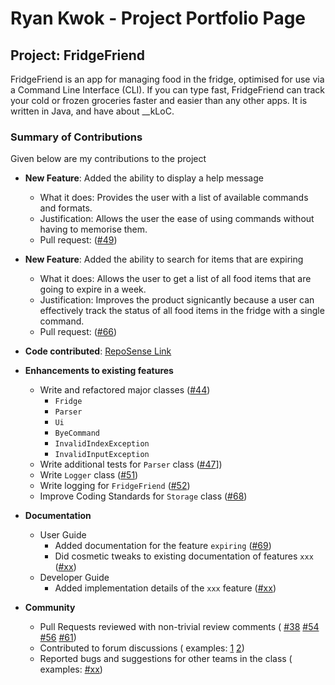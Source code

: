 # Ryan Kwok - Project Portfolio Page

## Project: FridgeFriend

FridgeFriend is an app for managing food in the fridge, optimised for use via a Command Line Interface (CLI).
If you can type fast, FridgeFriend can track your cold or frozen groceries faster and easier than any other apps.
It is written in Java, and have about __kLoC.

### Summary of Contributions

Given below are my contributions to the project

- **New Feature**: Added the ability to display a help message
  - What it does: Provides the user with a list of available commands and formats.
  - Justification: Allows the user the ease of using commands without having to memorise them.
  - Pull request: ([#49](https://github.com/AY2021S2-CS2113-T10-1/tp/pull/49))

- **New Feature**: Added the ability to search for items that are expiring
  - What it does: Allows the user to get a list of all food items that are going to expire in a week.
  - Justification: Improves the product signicantly because a user can effectively track the status of
  all food items in the fridge with a single command.
  - Pull request: ([#66](https://github.com/AY2021S2-CS2113-T10-1/tp/pull/66))

- **Code contributed**: [RepoSense Link](https://nus-cs2113-ay2021s2.github.io/tp-dashboard/?search=kwokyto)

- **Enhancements to existing features**
  - Write and refactored major classes ([#44](https://github.com/AY2021S2-CS2113-T10-1/tp/pull/45))
    - `Fridge`
    - `Parser`
    - `Ui`
    - `ByeCommand`
    - `InvalidIndexException`
    - `InvalidInputException`
  - Write additional tests for `Parser` class ([#47](https://github.com/AY2021S2-CS2113-T10-1/tp/pull/47)])
  - Write `Logger` class ([#51](https://github.com/AY2021S2-CS2113-T10-1/tp/pull/51))
  - Write logging for `FridgeFriend` ([#52](https://github.com/AY2021S2-CS2113-T10-1/tp/pull/52))
  - Improve Coding Standards for `Storage` class ([#68](https://github.com/AY2021S2-CS2113-T10-1/tp/pull/68))

- **Documentation**
  - User Guide
    - Added documentation for the feature `expiring` ([#69](https://github.com/AY2021S2-CS2113-T10-1/tp/pull/69))
    - Did cosmetic tweaks to existing documentation of features `xxx` ([#xx](placeholder))
  - Developer Guide
    - Added implementation details of the `xxx` feature ([#xx](placeholder))

- **Community**
  - Pull Requests reviewed with non-trivial review comments (
      [#38](https://github.com/AY2021S2-CS2113-T10-1/tp/pull/38)
      [#54](https://github.com/AY2021S2-CS2113-T10-1/tp/pull/54)
      [#56](https://github.com/AY2021S2-CS2113-T10-1/tp/pull/56)
      [#61](https://github.com/AY2021S2-CS2113-T10-1/tp/pull/61))
  - Contributed to forum discussions (
      examples:
      [1](https://github.com/nus-cs2113-AY2021S2/forum/issues/45)
      [2](https://github.com/nus-cs2113-AY2021S2/forum/issues/49))
  - Reported bugs and suggestions for other teams in the class (
      examples:
      [#xx](placeholder))
